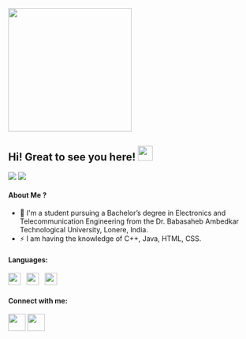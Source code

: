<img height =250 src="https://camo.githubusercontent.com/f6decabc6a509fd6d5d8a1053fedc3ad96458e223c6a9f8f312d125b6e833c7b/68747470733a2f2f692e696d6775722e636f6d2f6958754c3148472e706e67">

## Hi! Great to see you here! <img src="https://raw.githubusercontent.com/aemmadi/aemmadi/master/wave.gif" width="30px" height="30px">

<a href="https://www.linkedin.com/in/aarti-karale-9bb050209"><img src="https://img.shields.io/badge/linkedin-%230077B5.svg?style=for-the-badge&logo=linkedin&logoColor=white"></a>
<a href="mailto:aartikarale2807@gmail.com"><img src="https://img.shields.io/badge/Gmail-D14836?style=for-the-badge&logo=gmail&logoColor=white"></a>


#### About Me ?

- 🏫 I'm a student pursuing a Bachelor’s degree in Electronics and Telecommunication Engineering from the Dr. Babasaheb Ambedkar Technological University, Lonere, India.
- ⚡️ I am having the knowledge of C++, Java, HTML, CSS.



#### **Languages**:

 
<img height=25 src="https://img.shields.io/badge/c++-%2300599C.svg?style=for-the-badge&logo=c%2B%2B&logoColor=white">&nbsp;&nbsp;
<img height=25 src="https://img.shields.io/badge/css3-%231572B6.svg?style=for-the-badge&logo=css3&logoColor=white">&nbsp;&nbsp;
<img height=25 src="https://img.shields.io/badge/html5-%23E34F26.svg?style=for-the-badge&logo=html5&logoColor=white">&nbsp;&nbsp;
 

#### Connect with me:
<a href="https://www.linkedin.com/in/aarti-karale-9bb050209"><img height=35 src="http://www.texber.com/wp-content/uploads/2020/04/logo-Linkedin-1.png"></a>
<a href="https://www.instagram.com/aarti_karale02/"><img height=35 src="https://www.aesthetx.com/wp-content/uploads/2021/01/1200px-Instagram_logo_2016.svg-1-min.png"></a>
 
